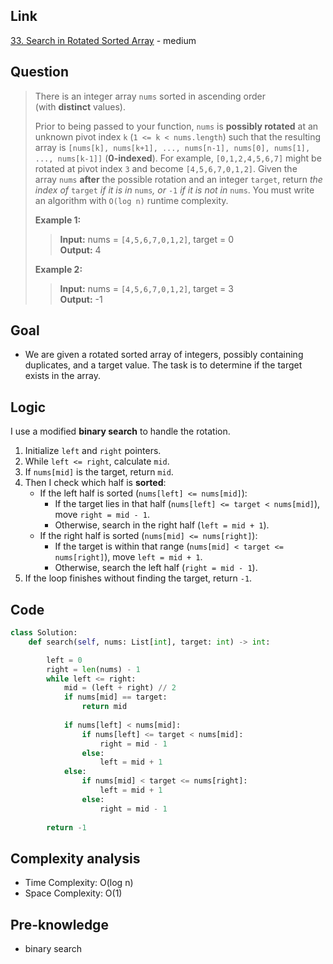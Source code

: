 ## Link
[33. Search in Rotated Sorted Array](https://leetcode.com/problems/search-in-rotated-sorted-array/) - medium
## Question
> There is an integer array `nums` sorted in ascending order (with **distinct** values).
> 
> Prior to being passed to your function, `nums` is **possibly rotated** at an unknown pivot index `k` (`1 <= k < nums.length`) such that the resulting array is `[nums[k], nums[k+1], ..., nums[n-1], nums[0], nums[1], ..., nums[k-1]]` (**0-indexed**). For example, `[0,1,2,4,5,6,7]` might be rotated at pivot index `3` and become `[4,5,6,7,0,1,2]`.
> Given the array `nums` **after** the possible rotation and an integer `target`, return _the index of_ `target` _if it is in_ `nums`_, or_ `-1` _if it is not in_ `nums`.
> You must write an algorithm with `O(log n)` runtime complexity.
> 
> **Example 1:**
>> **Input:** nums = `[4,5,6,7,0,1,2]`, target = 0 <br>
>> **Output:** 4 <br>
>
> **Example 2:**<br>
>> **Input:** nums = `[4,5,6,7,0,1,2]`, target = 3<br>
>> **Output:** -1
## Goal
- We are given a rotated sorted array of integers, possibly containing duplicates, and a target value. The task is to determine if the target exists in the array.
## Logic
I use a modified **binary search** to handle the rotation.
1. Initialize `left` and `right` pointers.
2. While `left <= right`, calculate `mid`.
3. If `nums[mid]` is the target, return `mid`.
4. Then I check which half is **sorted**:
    - If the left half is sorted (`nums[left] <= nums[mid]`):
        - If the target lies in that half (`nums[left] <= target < nums[mid]`), move `right = mid - 1`.
        - Otherwise, search in the right half (`left = mid + 1`).
    - If the right half is sorted (`nums[mid] <= nums[right]`):        
        - If the target is within that range (`nums[mid] < target <= nums[right]`), move `left = mid + 1`.
        - Otherwise, search the left half (`right = mid - 1`).
5. If the loop finishes without finding the target, return `-1`.
## Code
```python
class Solution:
    def search(self, nums: List[int], target: int) -> int:

        left = 0
        right = len(nums) - 1
        while left <= right:
            mid = (left + right) // 2
            if nums[mid] == target:
                return mid
            
            if nums[left] < nums[mid]:
                if nums[left] <= target < nums[mid]:
                    right = mid - 1
                else:
                    left = mid + 1
            else:
                if nums[mid] < target <= nums[right]:
                    left = mid + 1
                else:
                    right = mid - 1
        
        return -1
```

## Complexity analysis
- Time Complexity: O(log n)
- Space Complexity: O(1)
## Pre-knowledge
- binary search
